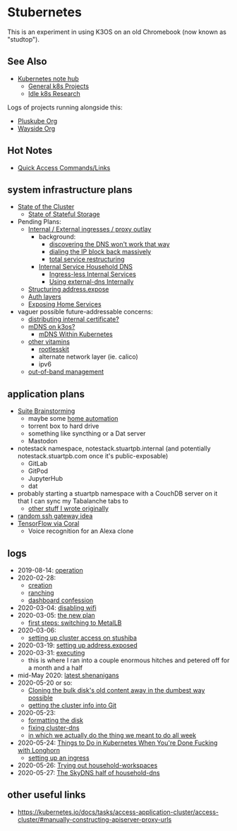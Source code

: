 # Stubernetes

This is an experiment in using K3OS on an old Chromebook (now known as "studtop").

## See Also

- [Kubernetes note hub](f7ab56ca-06db-4c96-808f-4d0b0ee47819.md)
  - [General k8s Projects](950653f7-1ddf-4a58-a8bd-e3d2df544bb4.md)
  - [Idle k8s Research](fe193832-2ffa-4cd4-a458-ec2c73cbe9b3.md)

Logs of projects running alongside this:

- [Pluskube Org](5a693b09-a5ea-4305-a375-2aaff05f1048.md)
- [Wayside Org](3d49b071-e0f1-4c21-99f0-c8be7b2361dc.md)

## Hot Notes

- [Quick Access Commands/Links](8b628486-97a4-4439-a7ab-8cde0c7b6b59.md)

## system infrastructure plans

- [State of the Cluster](a4389025-9425-4fe1-ab3b-8d086bce6a13.md)
  - [State of Stateful Storage](c43b76d1-1f70-493e-ade8-1fe2bcba0a03.md)
- Pending Plans:
  - [Internal / External ingresses / proxy outlay](911b54f8-89e0-4b92-a07c-cfee57f69d7a.md)
    - background:
      - [discovering the DNS won't work that way](515478b1-74db-434c-9949-1053d46aa653.md)
      - [dialing the IP block back massively](07e52fe5-91ae-4f98-a565-dcf10e3232c2.md)
      - [total service restructuring](de490ea9-f480-4e03-a671-0d1173753c53.md)
    - [Internal Service Household DNS](9c5c2983-d09d-46de-aace-207223bc82a6.md)
      - [Ingress-less Internal Services](2bb638db-594b-448d-a643-988be98d612c.md)
      - [Using external-dns Internally](5027bedf-e8e5-4900-ac7f-c988a4b89b32.md)
  - [Structuring address.expose](cc62331b-165f-445a-ac1c-7166e0d25591.md)
  - [Auth layers](3742c69e-5707-449a-a23c-ae56f2931114.md)
  - [Exposing Home Services](a7a4dc01-33cc-4466-aac4-582dcb86e8e3.md)
- vaguer possible future-addressable concerns:
  - [distributing internal certificate?](b07aa324-ac8d-4b4d-99d2-d0dd11168b4a.md)
  - [mDNS on k3os?](7aac9bcb-56da-4767-88e2-fc7e36fe4a1a.md)
    - [mDNS Within Kubernetes](82344970-ee2e-4830-9c30-d14d8c4f0f55.md)
  - [other vitamins](6eaacf19-314a-4d54-a197-8ee0430f6273.md)
    - [rootlesskit](8f3bc39c-c54d-4156-958d-5571e353309b.md)
    - alternate network layer (ie. calico)
    - ipv6
  - [out-of-band management](4c4ef560-d283-4665-8fcb-25c2addd9253.md)

## application plans

- [Suite Brainstorming](a6b94843-8569-4a45-a25d-ae69a2d9fc22.md)
  - maybe some [home automation](92b3ba74-2df9-4879-9e9c-234421cece41.md)
  - torrent box to hard drive
  - something like syncthing or a Dat server
  - Mastodon
- notestack namespace, notestack.stuartpb.internal (and potentially notestack.stuartpb.com once it's public-exposable)
  - GitLab
  - GitPod
  - JupyterHub
  - dat
- probably starting a stuartpb namespace with a CouchDB server on it that I can sync my Tabalanche tabs to
  - [other stuff I wrote originally](aea5717c-3578-4b53-a070-7677e36b1d04.md)
- [random ssh gateway idea](b2c1365f-1a45-40a7-a853-1863eef58c38.md)
- [TensorFlow via Coral](09282b35-a21c-4c97-a5ed-7f015d6735d1.md)
  - Voice recognition for an Alexa clone

## logs

- 2019-08-14: [operation](7c4b615a-033c-4230-97f7-0e91139b5c9a.md)
- 2020-02-28:
  - [creation](c83c7062-d45b-411b-9420-0db45f85be2b.md)
  - [ranching](8feab719-bfad-45ac-938e-3ccb9f8c9e72.md)
  - [dashboard confession](45fb7e26-f342-4cd3-814c-5e9ac43af602.md)
- 2020-03-04: [disabling wifi](8e14bac7-619e-42a3-9730-8355005383c5.md)
- 2020-03-05: [the new plan](aea5717c-3578-4b53-a070-7677e36b1d04.md)
  - [first steps: switching to MetalLB](27f5f508-d869-4292-9036-30fc0ccaf014.md)
- 2020-03-06:
  - [setting up cluster access on stushiba](b9a55188-647f-4cd0-ab69-6df7e25ccb24.md)
- 2020-03-19: [setting up address.exposed](07e52fe5-91ae-4f98-a565-dcf10e3232c2.md)
- 2020-03-31: [executing](515478b1-74db-434c-9949-1053d46aa653.md)
  - this is where I ran into a couple enormous hitches and petered off for a month and a half
- mid-May 2020: [latest shenanigans](de490ea9-f480-4e03-a671-0d1173753c53.md)
- 2020-05-20 or so:
  - [Cloning the bulk disk's old content away in the dumbest way possible](50db1a39-be99-42ff-ab74-ab0661d0ca2d.md)
  - [getting the cluster info into Git](a66292a0-b50c-42ac-971b-5cc23cf6e91a.md)
- 2020-05-23:
  - [formatting the disk](d5d05f3d-21b7-4445-ac6b-8d0e3f483f37.md)
  - [fixing cluster-dns](38a68c9c-c6af-43a8-a24c-2d2300528464.md)
  - [in which we actually do the thing we meant to do all week](965ae40d-d67d-4adc-aef6-727290dc44c4.md)
- 2020-05-24: [Things to Do in Kubernetes When You're Done Fucking with Longhorn](3bfb1a24-ca82-41f0-a2b0-fa8a0ba7d8b8.md)
  - [setting up an ingress](3758cf1a-01a7-4529-8344-9f4e621eb8c7.md)
- 2020-05-26: [Trying out household-workspaces](98583255-8ee5-4d4d-aade-92dbdde01f63.md)
- 2020-05-27: [The SkyDNS half of household-dns](598de530-7e33-44eb-83ce-e15edf3a5405.md)

## other useful links

- https://kubernetes.io/docs/tasks/access-application-cluster/access-cluster/#manually-constructing-apiserver-proxy-urls
